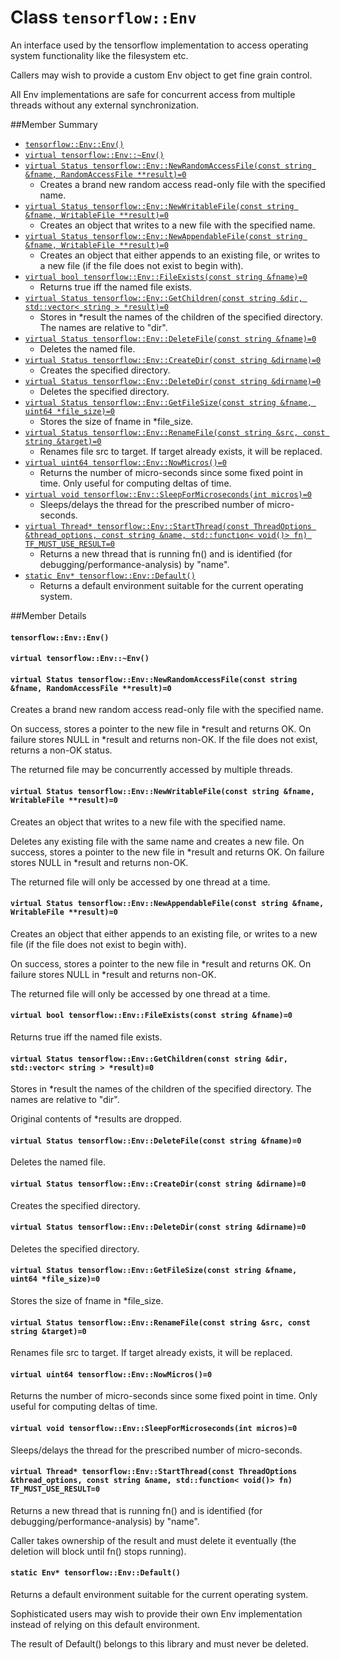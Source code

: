 # Class `tensorflow::Env` <a class="md-anchor" id="AUTOGENERATED-class--tensorflow--env-"></a>

An interface used by the tensorflow implementation to access operating system functionality like the filesystem etc.

Callers may wish to provide a custom Env object to get fine grain control.

All Env implementations are safe for concurrent access from multiple threads without any external synchronization.

##Member Summary <a class="md-anchor" id="AUTOGENERATED-member-summary"></a>

* [`tensorflow::Env::Env()`](#tensorflow_Env_Env)
* [`virtual tensorflow::Env::~Env()`](#virtual_tensorflow_Env_Env)
* [`virtual Status tensorflow::Env::NewRandomAccessFile(const string &fname, RandomAccessFile **result)=0`](#virtual_Status_tensorflow_Env_NewRandomAccessFile)
  * Creates a brand new random access read-only file with the specified name.
* [`virtual Status tensorflow::Env::NewWritableFile(const string &fname, WritableFile **result)=0`](#virtual_Status_tensorflow_Env_NewWritableFile)
  * Creates an object that writes to a new file with the specified name.
* [`virtual Status tensorflow::Env::NewAppendableFile(const string &fname, WritableFile **result)=0`](#virtual_Status_tensorflow_Env_NewAppendableFile)
  * Creates an object that either appends to an existing file, or writes to a new file (if the file does not exist to begin with).
* [`virtual bool tensorflow::Env::FileExists(const string &fname)=0`](#virtual_bool_tensorflow_Env_FileExists)
  * Returns true iff the named file exists.
* [`virtual Status tensorflow::Env::GetChildren(const string &dir, std::vector< string > *result)=0`](#virtual_Status_tensorflow_Env_GetChildren)
  * Stores in *result the names of the children of the specified directory. The names are relative to "dir".
* [`virtual Status tensorflow::Env::DeleteFile(const string &fname)=0`](#virtual_Status_tensorflow_Env_DeleteFile)
  * Deletes the named file.
* [`virtual Status tensorflow::Env::CreateDir(const string &dirname)=0`](#virtual_Status_tensorflow_Env_CreateDir)
  * Creates the specified directory.
* [`virtual Status tensorflow::Env::DeleteDir(const string &dirname)=0`](#virtual_Status_tensorflow_Env_DeleteDir)
  * Deletes the specified directory.
* [`virtual Status tensorflow::Env::GetFileSize(const string &fname, uint64 *file_size)=0`](#virtual_Status_tensorflow_Env_GetFileSize)
  * Stores the size of fname in *file_size.
* [`virtual Status tensorflow::Env::RenameFile(const string &src, const string &target)=0`](#virtual_Status_tensorflow_Env_RenameFile)
  * Renames file src to target. If target already exists, it will be replaced.
* [`virtual uint64 tensorflow::Env::NowMicros()=0`](#virtual_uint64_tensorflow_Env_NowMicros)
  * Returns the number of micro-seconds since some fixed point in time. Only useful for computing deltas of time.
* [`virtual void tensorflow::Env::SleepForMicroseconds(int micros)=0`](#virtual_void_tensorflow_Env_SleepForMicroseconds)
  * Sleeps/delays the thread for the prescribed number of micro-seconds.
* [`virtual Thread* tensorflow::Env::StartThread(const ThreadOptions &thread_options, const string &name, std::function< void()> fn) TF_MUST_USE_RESULT=0`](#virtual_Thread_tensorflow_Env_StartThread)
  * Returns a new thread that is running fn() and is identified (for debugging/performance-analysis) by "name".
* [`static Env* tensorflow::Env::Default()`](#static_Env_tensorflow_Env_Default)
  * Returns a default environment suitable for the current operating system.

##Member Details <a class="md-anchor" id="AUTOGENERATED-member-details"></a>

#### `tensorflow::Env::Env()` <a class="md-anchor" id="tensorflow_Env_Env"></a>





#### `virtual tensorflow::Env::~Env()` <a class="md-anchor" id="virtual_tensorflow_Env_Env"></a>





#### `virtual Status tensorflow::Env::NewRandomAccessFile(const string &fname, RandomAccessFile **result)=0` <a class="md-anchor" id="virtual_Status_tensorflow_Env_NewRandomAccessFile"></a>

Creates a brand new random access read-only file with the specified name.

On success, stores a pointer to the new file in *result and returns OK. On failure stores NULL in *result and returns non-OK. If the file does not exist, returns a non-OK status.

The returned file may be concurrently accessed by multiple threads.

#### `virtual Status tensorflow::Env::NewWritableFile(const string &fname, WritableFile **result)=0` <a class="md-anchor" id="virtual_Status_tensorflow_Env_NewWritableFile"></a>

Creates an object that writes to a new file with the specified name.

Deletes any existing file with the same name and creates a new file. On success, stores a pointer to the new file in *result and returns OK. On failure stores NULL in *result and returns non-OK.

The returned file will only be accessed by one thread at a time.

#### `virtual Status tensorflow::Env::NewAppendableFile(const string &fname, WritableFile **result)=0` <a class="md-anchor" id="virtual_Status_tensorflow_Env_NewAppendableFile"></a>

Creates an object that either appends to an existing file, or writes to a new file (if the file does not exist to begin with).

On success, stores a pointer to the new file in *result and returns OK. On failure stores NULL in *result and returns non-OK.

The returned file will only be accessed by one thread at a time.

#### `virtual bool tensorflow::Env::FileExists(const string &fname)=0` <a class="md-anchor" id="virtual_bool_tensorflow_Env_FileExists"></a>

Returns true iff the named file exists.



#### `virtual Status tensorflow::Env::GetChildren(const string &dir, std::vector< string > *result)=0` <a class="md-anchor" id="virtual_Status_tensorflow_Env_GetChildren"></a>

Stores in *result the names of the children of the specified directory. The names are relative to "dir".

Original contents of *results are dropped.

#### `virtual Status tensorflow::Env::DeleteFile(const string &fname)=0` <a class="md-anchor" id="virtual_Status_tensorflow_Env_DeleteFile"></a>

Deletes the named file.



#### `virtual Status tensorflow::Env::CreateDir(const string &dirname)=0` <a class="md-anchor" id="virtual_Status_tensorflow_Env_CreateDir"></a>

Creates the specified directory.



#### `virtual Status tensorflow::Env::DeleteDir(const string &dirname)=0` <a class="md-anchor" id="virtual_Status_tensorflow_Env_DeleteDir"></a>

Deletes the specified directory.



#### `virtual Status tensorflow::Env::GetFileSize(const string &fname, uint64 *file_size)=0` <a class="md-anchor" id="virtual_Status_tensorflow_Env_GetFileSize"></a>

Stores the size of fname in *file_size.



#### `virtual Status tensorflow::Env::RenameFile(const string &src, const string &target)=0` <a class="md-anchor" id="virtual_Status_tensorflow_Env_RenameFile"></a>

Renames file src to target. If target already exists, it will be replaced.



#### `virtual uint64 tensorflow::Env::NowMicros()=0` <a class="md-anchor" id="virtual_uint64_tensorflow_Env_NowMicros"></a>

Returns the number of micro-seconds since some fixed point in time. Only useful for computing deltas of time.



#### `virtual void tensorflow::Env::SleepForMicroseconds(int micros)=0` <a class="md-anchor" id="virtual_void_tensorflow_Env_SleepForMicroseconds"></a>

Sleeps/delays the thread for the prescribed number of micro-seconds.



#### `virtual Thread* tensorflow::Env::StartThread(const ThreadOptions &thread_options, const string &name, std::function< void()> fn) TF_MUST_USE_RESULT=0` <a class="md-anchor" id="virtual_Thread_tensorflow_Env_StartThread"></a>

Returns a new thread that is running fn() and is identified (for debugging/performance-analysis) by "name".

Caller takes ownership of the result and must delete it eventually (the deletion will block until fn() stops running).

#### `static Env* tensorflow::Env::Default()` <a class="md-anchor" id="static_Env_tensorflow_Env_Default"></a>

Returns a default environment suitable for the current operating system.

Sophisticated users may wish to provide their own Env implementation instead of relying on this default environment.

The result of Default() belongs to this library and must never be deleted.
